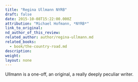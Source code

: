```yaml
---
title: "Regina Ullmann NYRB"
draft: false
date: 2015-10-08T15:22:00.000Z
attribution: "Michael Hofmann, *NYRB*"
link_to_original:
nd_author_of_this_review:
related_author: author/regina-ullmann.md
related_books:
  - book/the-country-road.md
description:
weight:
layout: none
---
```

Ullmann is a one-off, an original, a really deeply peculiar writer.

